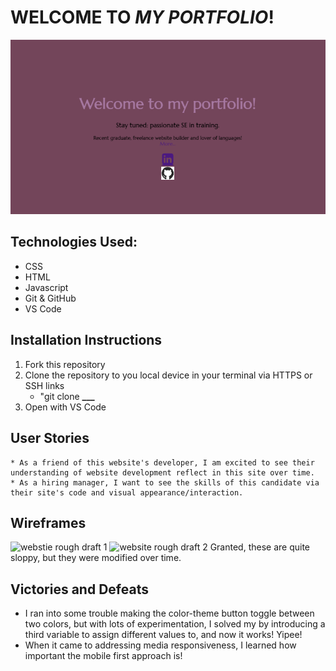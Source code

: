# WELCOME TO _MY PORTFOLIO_!

![portfolio landing page](image/screenshot.png)

## Technologies Used:

- CSS
- HTML
- Javascript
- Git & GitHub
- VS Code

## Installation Instructions

1. Fork this repository
2. Clone the repository to you local device in your terminal via HTTPS or SSH links
   - "git clone **\_\_\_**
3. Open with VS Code

## User Stories

    * As a friend of this website's developer, I am excited to see their understanding of website development reflect in this site over time.
    * As a hiring manager, I want to see the skills of this candidate via their site's code and visual appearance/interaction.

## Wireframes

![webstie rough draft 1](image/wireframe1.png.png)
![website rough draft 2](image/wireframe2.png.png)
Granted, these are quite sloppy, but they were modified over time.

## Victories and Defeats

- I ran into some trouble making the color-theme button toggle between two colors, but with lots of experimentation, I solved my by introducing a third variable to assign different values to, and now it works! Yipee!
- When it came to addressing media responsiveness, I learned how important the mobile first approach is!
